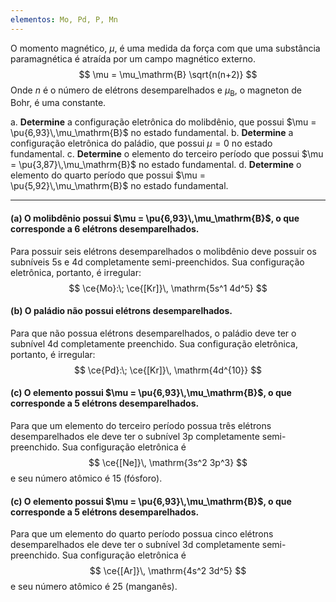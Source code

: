 ```yaml
---
elementos: Mo, Pd, P, Mn
---
```


O momento magnético, $\mu$, é uma medida da força com que uma substância paramagnética é atraída por um campo magnético externo. 
$$
    \mu = \mu_\mathrm{B} \sqrt{n(n+2)}
$$
Onde $n$ é o número de elétrons desemparelhados e $\mu_\mathrm{B}$, o magneton de Bohr, é uma constante.

a. **Determine** a configuração eletrônica do molibdênio, que possui $\mu = \pu{6,93}\,\mu_\mathrm{B}$ no estado fundamental.
b. **Determine** a configuração eletrônica do paládio, que possui $\mu = 0$ no estado fundamental.
c. **Determine** o elemento do terceiro período que possui $\mu = \pu{3,87}\,\mu_\mathrm{B}$  no estado fundamental.
d. **Determine** o elemento do quarto período que possui $\mu = \pu{5,92}\,\mu_\mathrm{B}$  no estado fundamental.

---

#### **(a)** O molibdênio possui $\mu = \pu{6,93}\,\mu_\mathrm{B}$, o que corresponde a $6$ elétrons desemparelhados.

Para possuir seis elétrons desemparelhados o molibdênio deve possuir os subníveis $\mathrm{5s}$ e $\mathrm{4d}$ completamente semi-preenchidos. Sua configuração eletrônica, portanto, é irregular:
$$
    \ce{Mo}:\; \ce{[Kr]}\, \mathrm{5s^1 4d^5}
$$

#### **(b)** O paládio não possui elétrons desemparelhados.

Para que não possua elétrons desemparelhados, o paládio deve ter o subnível $\mathrm{4d}$ completamente preenchido. Sua configuração eletrônica, portanto, é irregular:
$$
    \ce{Pd}:\; \ce{[Kr]}\, \mathrm{4d^{10}}
$$

#### **(c)** O elemento possui $\mu = \pu{6,93}\,\mu_\mathrm{B}$, o que corresponde a $5$ elétrons desemparelhados.

Para que um elemento do terceiro período possua três elétrons desemparelhados ele deve ter o subnível $\mathrm{3p}$ completamente semi-preenchido. Sua configuração eletrônica é
$$
    \ce{[Ne]}\, \mathrm{3s^2 3p^3}
$$
e seu número atômico é $15$ (fósforo).

#### **(c)** O elemento possui $\mu = \pu{6,93}\,\mu_\mathrm{B}$, o que corresponde a $5$ elétrons desemparelhados.

Para que um elemento do quarto período possua cinco elétrons desemparelhados ele deve ter o subnível $\mathrm{3d}$ completamente semi-preenchido. Sua configuração eletrônica é
$$
    \ce{[Ar]}\, \mathrm{4s^2 3d^5}
$$
e seu número atômico é $25$ (manganês).

